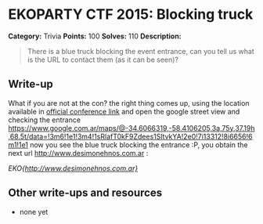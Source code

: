 # EKOPARTY CTF 2015: Blocking truck

**Category:** Trivia
**Points:** 100
**Solves:** 110
**Description:**

> There is a blue truck blocking the event entrance, can you tell us what is the URL to contact them (as it can be seen)?


## Write-up

What if you are not at the con? the right thing comes up, using the location available in  [official conference link](http://ekoparty.org/locacion.php ) and open the google street view and checking the entrance https://www.google.com.ar/maps/@-34.6066319,-58.4106205,3a,75y,37.19h,68.5t/data=!3m6!1e1!3m4!1sRlafT0kF9Zdees1SltvkYA!2e0!7i13312!8i6656!6m1!1e1 now you see the blue truck blocking the entrance :P,  you obtain the next url http://www.desimonehnos.com.ar :

*EKO{http://www.desimonehnos.com.ar}*

## Other write-ups and resources

* none yet
